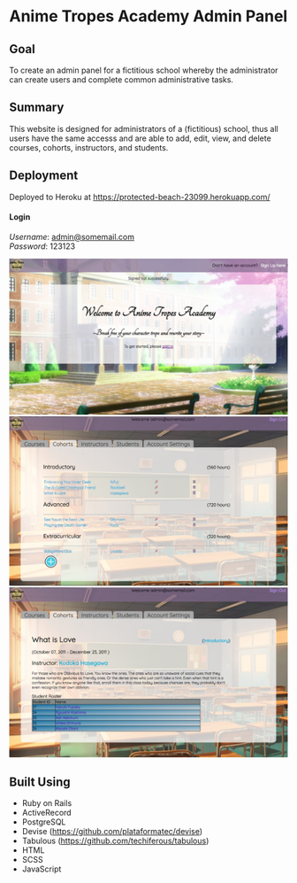 # Anime Tropes Academy Admin Panel

## Goal
To create an admin panel for a fictitious school whereby the administrator can create users and complete common administrative tasks.

## Summary
This website is designed for administrators of a (fictitious) school, thus all users have the same accesss and are able to add, edit, view, and delete courses, cohorts, instructors, and students.

## Deployment
Deployed to Heroku at https://protected-beach-23099.herokuapp.com/

#### Login
*Username*: admin@somemail.com <br>
*Password*: 123123

<img src="adminPanel_home.png">
<img src="adminPanel_cohorts.png">
<img src="adminPanel_cohortExample.png">

## Built Using
* Ruby on Rails
* ActiveRecord
* PostgreSQL
* Devise (https://github.com/plataformatec/devise)
* Tabulous (https://github.com/techiferous/tabulous)
* HTML
* SCSS
* JavaScript
